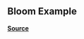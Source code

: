 ## Bloom Example

**[Source]([https://joerhoney.github.io/threejs-blender/](https://stackoverflow.com/questions/67014085/threejs-selective-bloom-for-specific-parts-of-one-object-using-emission-map))**

